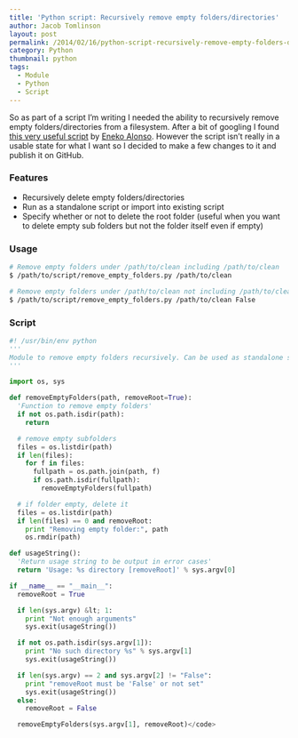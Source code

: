 ```yaml
---
title: 'Python script: Recursively remove empty folders/directories'
author: Jacob Tomlinson
layout: post
permalink: /2014/02/16/python-script-recursively-remove-empty-folders-directories/
category: Python
thumbnail: python
tags:
  - Module
  - Python
  - Script
---
```

So as part of a script I&#8217;m writing I needed the ability to recursively remove empty folders/directories from a filesystem. After a bit of googling I found <a title="Original python script" href="http://dev.enekoalonso.com/2011/08/06/python-script-remove-empty-folders" target="_blank">this very useful script</a> by <a title="Eneko Alonso's Blog" href="http://dev.enekoalonso.com" target="_blank">Eneko Alonso</a>. However the script isn&#8217;t really in a usable state for what I want so I decided to make a few changes to it and publish it on GitHub.

### Features

*   Recursively delete empty folders/directories
*   Run as a standalone script or import into existing script
*   Specify whether or not to delete the root folder (useful when you want to delete empty sub folders but not the folder itself even if empty)

### Usage


```bash
# Remove empty folders under /path/to/clean including /path/to/clean
$ /path/to/script/remove_empty_folders.py /path/to/clean

# Remove empty folders under /path/to/clean not including /path/to/clean
$ /path/to/script/remove_empty_folders.py /path/to/clean False
```


### Script

```python
#! /usr/bin/env python
'''
Module to remove empty folders recursively. Can be used as standalone script or be imported into existing script.
'''

import os, sys

def removeEmptyFolders(path, removeRoot=True):
  'Function to remove empty folders'
  if not os.path.isdir(path):
    return

  # remove empty subfolders
  files = os.listdir(path)
  if len(files):
    for f in files:
      fullpath = os.path.join(path, f)
      if os.path.isdir(fullpath):
        removeEmptyFolders(fullpath)

  # if folder empty, delete it
  files = os.listdir(path)
  if len(files) == 0 and removeRoot:
    print "Removing empty folder:", path
    os.rmdir(path)

def usageString():
  'Return usage string to be output in error cases'
  return 'Usage: %s directory [removeRoot]' % sys.argv[0]

if __name__ == "__main__":
  removeRoot = True

  if len(sys.argv) &lt; 1:
    print "Not enough arguments"
    sys.exit(usageString())

  if not os.path.isdir(sys.argv[1]):
    print "No such directory %s" % sys.argv[1]
    sys.exit(usageString())

  if len(sys.argv) == 2 and sys.argv[2] != "False":
    print "removeRoot must be 'False' or not set"
    sys.exit(usageString())
  else:
    removeRoot = False

  removeEmptyFolders(sys.argv[1], removeRoot)</code>
```
